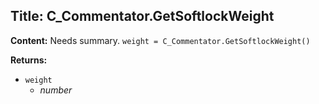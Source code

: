 ## Title: C_Commentator.GetSoftlockWeight

**Content:**
Needs summary.
`weight = C_Commentator.GetSoftlockWeight()`

**Returns:**
- `weight`
  - *number*